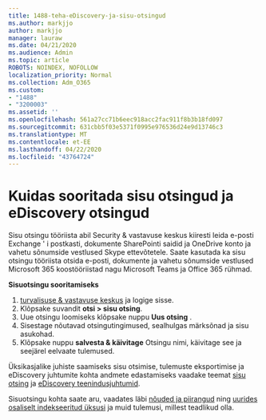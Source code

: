 ```yaml
---
title: 1488-teha-eDiscovery-ja-sisu-otsingud
ms.author: markjjo
author: markjjo
manager: lauraw
ms.date: 04/21/2020
ms.audience: Admin
ms.topic: article
ROBOTS: NOINDEX, NOFOLLOW
localization_priority: Normal
ms.collection: Adm_O365
ms.custom:
- "1488"
- "3200003"
ms.assetid: ''
ms.openlocfilehash: 561a27cc71b6eec918acc2fac911f8b3b18fd097
ms.sourcegitcommit: 631cbb5f03e5371f0995e976536d24e9d13746c3
ms.translationtype: MT
ms.contentlocale: et-EE
ms.lasthandoff: 04/22/2020
ms.locfileid: "43764724"
---
```

# <a name="how-to-perform-content-searches-and-ediscovery-searches"></a>Kuidas sooritada sisu otsingud ja eDiscovery otsingud

Sisu otsingu tööriista abil Security & vastavuse keskus kiiresti leida e-posti Exchange ' i postkasti, dokumente SharePointi saidid ja OneDrive konto ja vahetu sõnumside vestlused Skype ettevõtetele. Saate kasutada ka sisu otsingu tööriista otsida e-posti, dokumente ja vahetu sõnumside vestlused Microsoft 365 koostööriistad nagu Microsoft Teams ja Office 365 rühmad.

**Sisuotsingu sooritamiseks**

1. [turvalisuse & vastavuse keskus](https://protection.office.com) ja logige sisse.
2. Klõpsake suvandit **otsi > sisu otsing**.
3. Uue otsingu loomiseks klõpsake nuppu **Uus otsing** .
4. Sisestage nõutavad otsingutingimused, sealhulgas märksõnad ja sisu asukohad.  
5. Klõpsake nuppu **salvesta & käivitage** Otsingu nimi, käivitage see ja seejärel eelvaate tulemused.

Üksikasjalike juhiste saamiseks sisu otsimise, tulemuste eksportimise ja eDiscovery juhtumite kohta andmete edastamiseks vaadake teemat [sisu otsing](https://docs.microsoft.com/office365/securitycompliance/content-search) ja [eDiscovery teenindusjuhtumid](https://docs.microsoft.com/office365/securitycompliance/ediscovery-cases).

Sisuotsingu kohta saate aru, vaadates läbi [nõuded ja piirangud](https://docs.microsoft.com/office365/securitycompliance/limits-for-content-search) ning [uurides osaliselt indekseeritud üksusi](https://docs.microsoft.com/office365/securitycompliance/investigating-partially-indexed-items-in-ediscovery) ja muid tulemusi, millest teadlikud olla.